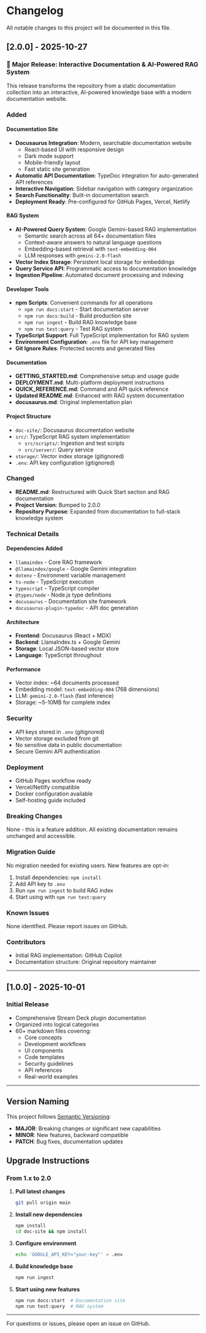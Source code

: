 # Changelog

All notable changes to this project will be documented in this file.

## [2.0.0] - 2025-10-27

### 🚀 Major Release: Interactive Documentation & AI-Powered RAG System

This release transforms the repository from a static documentation collection into an interactive, AI-powered knowledge base with a modern documentation website.

### Added

#### Documentation Site
- **Docusaurus Integration**: Modern, searchable documentation website
  - React-based UI with responsive design
  - Dark mode support
  - Mobile-friendly layout
  - Fast static site generation
- **Automatic API Documentation**: TypeDoc integration for auto-generated API references
- **Interactive Navigation**: Sidebar navigation with category organization
- **Search Functionality**: Built-in documentation search
- **Deployment Ready**: Pre-configured for GitHub Pages, Vercel, Netlify

#### RAG System
- **AI-Powered Query System**: Google Gemini-based RAG implementation
  - Semantic search across all 64+ documentation files
  - Context-aware answers to natural language questions
  - Embedding-based retrieval with `text-embedding-004`
  - LLM responses with `gemini-2.0-flash`
- **Vector Index Storage**: Persistent local storage for embeddings
- **Query Service API**: Programmatic access to documentation knowledge
- **Ingestion Pipeline**: Automated document processing and indexing

#### Developer Tools
- **npm Scripts**: Convenient commands for all operations
  - `npm run docs:start` - Start documentation server
  - `npm run docs:build` - Build production site
  - `npm run ingest` - Build RAG knowledge base
  - `npm run test:query` - Test RAG system
- **TypeScript Support**: Full TypeScript implementation for RAG system
- **Environment Configuration**: `.env` file for API key management
- **Git Ignore Rules**: Protected secrets and generated files

#### Documentation
- **GETTING_STARTED.md**: Comprehensive setup and usage guide
- **DEPLOYMENT.md**: Multi-platform deployment instructions
- **QUICK_REFERENCE.md**: Command and API quick reference
- **Updated README.md**: Enhanced with RAG system documentation
- **docusaurus.md**: Original implementation plan

#### Project Structure
- `doc-site/`: Docusaurus documentation website
- `src/`: TypeScript RAG system implementation
  - `src/scripts/`: Ingestion and test scripts
  - `src/server/`: Query service
- `storage/`: Vector index storage (gitignored)
- `.env`: API key configuration (gitignored)

### Changed
- **README.md**: Restructured with Quick Start section and RAG documentation
- **Project Version**: Bumped to 2.0.0
- **Repository Purpose**: Expanded from documentation to full-stack knowledge system

### Technical Details

#### Dependencies Added
- `llamaindex` - Core RAG framework
- `@llamaindex/google` - Google Gemini integration
- `dotenv` - Environment variable management
- `ts-node` - TypeScript execution
- `typescript` - TypeScript compiler
- `@types/node` - Node.js type definitions
- `docusaurus` - Documentation site framework
- `docusaurus-plugin-typedoc` - API doc generation

#### Architecture
- **Frontend**: Docusaurus (React + MDX)
- **Backend**: LlamaIndex.ts + Google Gemini
- **Storage**: Local JSON-based vector store
- **Language**: TypeScript throughout

#### Performance
- Vector index: ~64 documents processed
- Embedding model: `text-embedding-004` (768 dimensions)
- LLM: `gemini-2.0-flash` (fast inference)
- Storage: ~5-10MB for complete index

### Security
- API keys stored in `.env` (gitignored)
- Vector storage excluded from git
- No sensitive data in public documentation
- Secure Gemini API authentication

### Deployment
- GitHub Pages workflow ready
- Vercel/Netlify compatible
- Docker configuration available
- Self-hosting guide included

### Breaking Changes
None - this is a feature addition. All existing documentation remains unchanged and accessible.

### Migration Guide
No migration needed for existing users. New features are opt-in:
1. Install dependencies: `npm install`
2. Add API key to `.env`
3. Run `npm run ingest` to build RAG index
4. Start using with `npm run test:query`

### Known Issues
None identified. Please report issues on GitHub.

### Contributors
- Initial RAG implementation: GitHub Copilot
- Documentation structure: Original repository maintainer

---

## [1.0.0] - 2025-10-01

### Initial Release
- Comprehensive Stream Deck plugin documentation
- Organized into logical categories
- 60+ markdown files covering:
  - Core concepts
  - Development workflows
  - UI components
  - Code templates
  - Security guidelines
  - API references
  - Real-world examples

---

## Version Naming

This project follows [Semantic Versioning](https://semver.org/):
- **MAJOR**: Breaking changes or significant new capabilities
- **MINOR**: New features, backward compatible
- **PATCH**: Bug fixes, documentation updates

## Upgrade Instructions

### From 1.x to 2.0

1. **Pull latest changes**
   ```bash
   git pull origin main
   ```

2. **Install new dependencies**
   ```bash
   npm install
   cd doc-site && npm install
   ```

3. **Configure environment**
   ```bash
   echo 'GOOGLE_API_KEY="your-key"' > .env
   ```

4. **Build knowledge base**
   ```bash
   npm run ingest
   ```

5. **Start using new features**
   ```bash
   npm run docs:start  # Documentation site
   npm run test:query  # RAG system
   ```

---

For questions or issues, please open an issue on GitHub.
